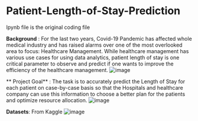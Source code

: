 # Patient-Length-of-Stay-Prediction

Ipynb file is the original coding file

**Background** : For the last two years, Covid-19 Pandemic has affected whole medical industry and has raised alarms over one of the most overlooked area to focus: Healthcare Management.
While healthcare management has various use cases for using data analytics, patient length of stay is one critical parameter to observe and predict if one wants to improve the efficiency of the healthcare management.
![image](https://user-images.githubusercontent.com/44008280/148291609-fcf652cd-7368-4adb-be4a-d9cfe1974743.png)
  
  
** Project Goal** : The task is to accurately predict the Length of Stay for each patient on case-by-case basis so that the Hospitals and healthcare company can use this information to choose a better plan for the patients and optimize resource allocation.
![image](https://user-images.githubusercontent.com/44008280/148291640-1567d7a0-0d1f-4774-ae4d-45b5f353b45c.png)


**Datasets**: From Kaggle
![image](https://user-images.githubusercontent.com/44008280/148291703-b84b7589-4246-4d3f-8c7c-d632f16177e6.png)


